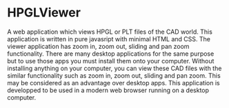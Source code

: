 # HPGLViewer

A web application which views HPGL or PLT files of the CAD world. This application is written in pure javasript with minimal HTML and CSS.
The viewer application has zoom in, zoom out, sliding and pan zoom functionality. There are many desktop applications for the same purpose but to use those apps 
you must install them onto your computer. Without installing anything on your computer, you can view these CAD files with the similar functionality such as zoom in, 
zoom out, sliding and pan zoom. This may be considered as an advantage over desktop apps. This application is developped to be used in a modern web browser 
running on a desktop computer.
